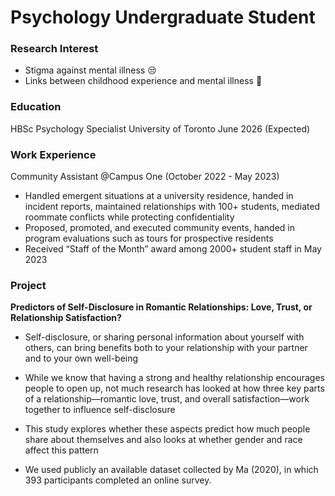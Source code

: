 # Psychology Undergraduate Student

### Research Interest
- Stigma against mental illness 😒
- Links between childhood experience and mental illness 👶

### Education
HBSc Psychology Specialist
University of Toronto June 2026 (Expected)

### Work Experience
Community Assistant @Campus One (October 2022 - May 2023)
- Handled emergent situations at a university residence, handed in incident reports, maintained relationships with 100+ students, mediated roommate conflicts while protecting confidentiality
- Proposed, promoted, and executed community events, handed in program evaluations such as tours for prospective residents
- Received “Staff of the Month” award among 2000+ student staff in May 2023

### Project
**Predictors of Self-Disclosure in Romantic Relationships: Love, Trust, or Relationship Satisfaction?**
- Self-disclosure, or sharing personal information about yourself with others, can bring benefits both to your relationship with your partner and to your own well-being
- While we know that having a strong and healthy relationship encourages people to open up, not much research has looked at how three key parts of a relationship—romantic love, trust, and overall satisfaction—work together to influence self-disclosure
- This study explores whether these aspects predict how much people share about themselves and also looks at whether gender and race affect this pattern 

- We used publicly an available dataset collected by Ma (2020), in which 393 participants completed an online survey.

  



